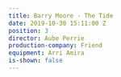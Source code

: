 ```yaml
---
title: Barry Moore - The Tide
date: 2019-10-30 15:11:00 Z
position: 3
director: Aube Perrie
production-company: Friend
equipment: Arri Amira
is-shown: false
---
```


